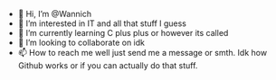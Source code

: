 - 👋 Hi, I’m @Wannich
- 👀 I’m interested in IT and all that stuff I guess
- 🌱 I’m currently learning C plus plus or however its called
- 💞️ I’m looking to collaborate on idk
- 📫 How to reach me well just send me a message or smth. Idk how Github works or if you can actually do that stuff.

<!---
Wannich/Wannich is a ✨ special ✨ repository because its `README.md` (this file) appears on your GitHub profile.
You can click the Preview link to take a look at your changes.
--->
